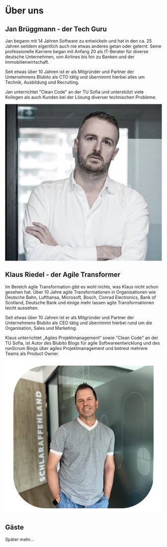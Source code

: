 # Über uns

## Jan Brüggmann - der Tech Guru

Jan begann mit 14 Jahren Software zu entwickeln und hat in den ca. 25 Jahren seitdem eigentlich auch nie etwas anderes getan oder gelernt. Seine professionelle Karriere began mit Anfang 20 als IT-Berater für diverse deutsche Unternehmen, von Airlines bis hin zu Banken und der Immobilienwirtschaft.


Seit etwas über 10 Jahren ist er als Mitgründer und Partner der Unternehmens Blubito als CTO tätig und übernimmt hierbei alles um Technik, Ausbildung und Recruiting.

Jan unterrichtet "Clean Code" an der TU Sofia und unterstützt viele Kollegen als auch Kunden bei der Lösung diverser technischen Probleme.

![Jan](img/jan.jpg)

## Klaus Riedel - der Agile Transformer

Im Bereich agile Transformation gibt es wohl nichts, was Klaus nicht schon gesehen hat. Über 10 Jahre agile Transformationen in Organisationen wie Deutsche Bahn, Lufthansa, Microsoft, Bosch, Conrad Electronics, Bank of Scotland, Deutsche Bank und einige mehr lassen agile Transformationen leicht aussehen.

Seit etwas über 10 Jahren ist er als Mitgründer und Partner der Unternehmens Blubito als CEO tätig und übernimmt hierbei rund um die Organisation, Sales und Marketing.

Klaus unterrichtet „Agiles Projektmanagement“ sowie "Clean Code" an der TU Sofia, ist Autor des Blubito Blogs für agile Softwareentwicklung und des runScrum Blogs über agiles Projektmanagement und betreut mehrere Teams als Product Owner.

![Klaus](img/klaus.png)

## Gäste
Später mehr...